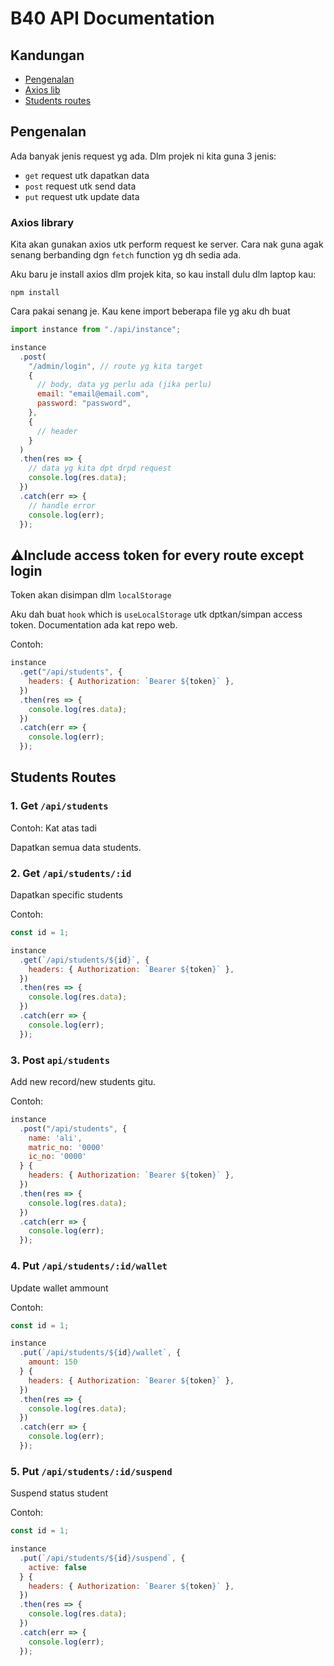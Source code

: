 # B40 API Documentation

## Kandungan

- [Pengenalan](#pengenalan)
- [Axios lib](#axios-library)
- [Students routes](#students-routes)

## Pengenalan

Ada banyak jenis request yg ada. Dlm projek ni kita guna 3 jenis:

- `get` request utk dapatkan data
- `post` request utk send data
- `put` request utk update data

### Axios library

Kita akan gunakan axios utk perform request ke server. Cara nak guna agak senang berbanding dgn `fetch` function yg dh sedia ada.

Aku baru je install axios dlm projek kita, so kau install dulu dlm laptop kau:

```terminal
npm install
```

Cara pakai senang je. Kau kene import beberapa file yg aku dh buat

```javascript
import instance from "./api/instance";

instance
  .post(
    "/admin/login", // route yg kita target
    {
      // body, data yg perlu ada (jika perlu)
      email: "email@email.com",
      password: "password",
    },
    {
      // header
    }
  )
  .then(res => {
    // data yg kita dpt drpd request
    console.log(res.data);
  })
  .catch(err => {
    // handle error
    console.log(err);
  });
```

## ⚠️Include access token for every route except login

Token akan disimpan dlm `localStorage`

Aku dah buat `hook` which is `useLocalStorage` utk dptkan/simpan access token. Documentation ada kat repo web.

Contoh:

```javascript
instance
  .get("/api/students", {
    headers: { Authorization: `Bearer ${token}` },
  })
  .then(res => {
    console.log(res.data);
  })
  .catch(err => {
    console.log(err);
  });
```

## Students Routes

### 1. Get `/api/students`

Contoh: Kat atas tadi

Dapatkan semua data students.

### 2. Get `/api/students/:id`

Dapatkan specific students

Contoh:

```javascript
const id = 1;

instance
  .get(`/api/students/${id}`, {
    headers: { Authorization: `Bearer ${token}` },
  })
  .then(res => {
    console.log(res.data);
  })
  .catch(err => {
    console.log(err);
  });
```

### 3. Post `api/students`

Add new record/new students gitu.

Contoh:

```javascript
instance
  .post("/api/students", {
    name: 'ali',
    matric_no: '0000'
    ic_no: '0000'
  } {
    headers: { Authorization: `Bearer ${token}` },
  })
  .then(res => {
    console.log(res.data);
  })
  .catch(err => {
    console.log(err);
  });
```

### 4. Put `/api/students/:id/wallet`

Update wallet ammount

Contoh:

```javascript
const id = 1;

instance
  .put(`/api/students/${id}/wallet`, {
    amount: 150
  } {
    headers: { Authorization: `Bearer ${token}` },
  })
  .then(res => {
    console.log(res.data);
  })
  .catch(err => {
    console.log(err);
  });
```

### 5. Put `/api/students/:id/suspend`

Suspend status student

Contoh:

```javascript
const id = 1;

instance
  .put(`/api/students/${id}/suspend`, {
    active: false
  } {
    headers: { Authorization: `Bearer ${token}` },
  })
  .then(res => {
    console.log(res.data);
  })
  .catch(err => {
    console.log(err);
  });
```
